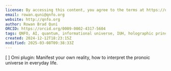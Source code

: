 ```yaml
---
license: By accessing this content, you agree to the terms at https://qnfo.org/LICENSE
email: rowan.quni@qnfo.org
website: http://qnfo.org
author: Rowan Brad Quni
ORCID: https://orcid.org/0009-0002-4317-5604
tags: QNFO, AI, quantum, informational universe, IUH, holographic principle
created: 2024-12-12T18:23:15Z
modified: 2025-03-08T09:38:33Z
---
```


  [ ] Omi plugin: Manifest your own reality, how to interpret the pronoic universe in everyday life.
